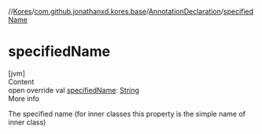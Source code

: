//[Kores](../../index.md)/[com.github.jonathanxd.kores.base](../index.md)/[AnnotationDeclaration](index.md)/[specifiedName](specified-name.md)



# specifiedName  
[jvm]  
Content  
open override val [specifiedName](specified-name.md): [String](https://kotlinlang.org/api/latest/jvm/stdlib/kotlin/-string/index.html)  
More info  


The specified name (for inner classes this property is the simple name of inner class)

  



